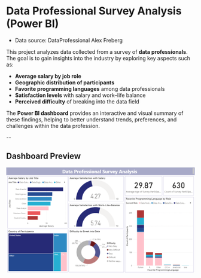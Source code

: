 # Data Professional Survey Analysis (Power BI)

- Data source: DataProfessional Alex Freberg

This project analyzes data collected from a survey of  **data professionals**. The goal is to gain insights into the industry by exploring key aspects such as:
- **Average salary by job role**  
- **Geographic distribution of participants**  
- **Favorite programming languages** among data professionals  
- **Satisfaction levels** with salary and work–life balance  
- **Perceived difficulty** of breaking into the data field  

The **Power BI dashboard** provides an interactive and visual summary of these findings, helping to better understand trends, preferences, and challenges within the data profession.

--

## Dashboard Preview

![Dashboard](dashboard.png)

